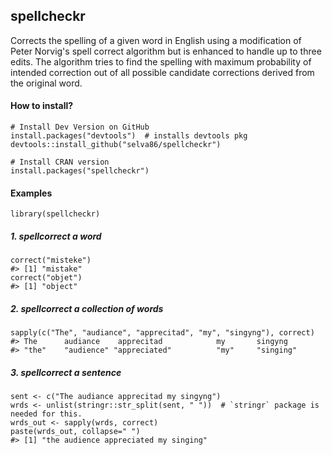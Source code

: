 ## spellcheckr
Corrects the spelling of a given word in English using a modification of Peter Norvig's spell correct algorithm but is enhanced to handle up to three edits. 
The algorithm tries to find the spelling with maximum probability of intended correction out of all possible candidate corrections derived from the original word.

#### How to install?
    # Install Dev Version on GitHub
    install.packages("devtools")  # installs devtools pkg
    devtools::install_github("selva86/spellcheckr")

    # Install CRAN version
    install.packages("spellcheckr")

#### Examples
    library(spellcheckr)

##### 1. spellcorrect a word
    correct("misteke")
    #> [1] "mistake"
    correct("objet")
    #> [1] "object"

##### 2. spellcorrect a collection of words
    sapply(c("The", "audiance", "apprecitad", "my", "singyng"), correct)
    #> The      audiance    apprecitad            my       singyng 
    #> "the"    "audience" "appreciated"          "my"     "singing" 

##### 3. spellcorrect a sentence
    sent <- c("The audiance apprecitad my singyng")
    wrds <- unlist(stringr::str_split(sent, " "))  # `stringr` package is needed for this.
    wrds_out <- sapply(wrds, correct)
    paste(wrds_out, collapse=" ")
    #> [1] "the audience appreciated my singing"
